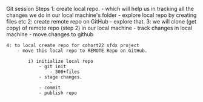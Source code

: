 Git session 
Steps
    1: create local repo.
        - which will help us in tracking all the changes we do in our local machine's folder
        - explore local repo by creating files etc
    2: create remote repo on GitHub
        - explore that.
    3: we will clone (get copy) of remote repo (step 2) in our local machine
        - track changes in local machine
        - move changes to github
    
    4: to local create repo for cohort22 sfdx project
        - move this local repo to REMOTE Repo on GitHub.

            i) initialize local repo
                - git init
                    - 300+files
                - stage changes.
                    - 
                - commit
                - publish repo


